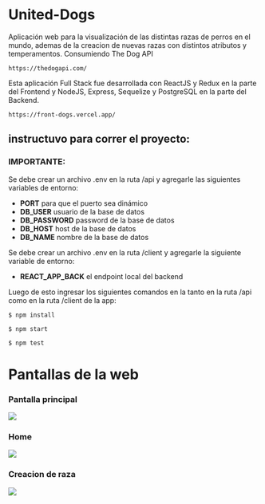 # United-Dogs

Aplicación web para la visualización de las distintas razas de perros en el mundo, ademas de la creacion de nuevas razas con distintos atributos y temperamentos. Consumiendo The Dog API
```
https://thedogapi.com/
```
Esta aplicación Full Stack fue desarrollada con ReactJS y Redux en la parte del Frontend y NodeJS, Express, Sequelize y PostgreSQL en la parte del Backend.

```
https://front-dogs.vercel.app/
```

## instructuvo para correr el proyecto:

### IMPORTANTE:
Se debe crear un archivo .env en la ruta /api y agregarle las siguientes variables de entorno:
- __PORT__ para que el puerto sea dinámico
- __DB_USER__ usuario de la base de datos
- __DB_PASSWORD__ password de la base de datos
- __DB_HOST__ host de la base de datos
- __DB_NAME__ nombre de la base de datos

Se debe crear un archivo .env en la ruta /client y agregarle la siguiente variable de entorno:
- __REACT_APP_BACK__ el endpoint local del backend

Luego de esto ingresar los siguientes comandos en la tanto en la ruta /api como en la ruta /client de la app:

`$ npm install`

`$ npm start`

`$ npm test`

# Pantallas de la web

### Pantalla principal

![](https://res.cloudinary.com/dc3i4vyci/image/upload/v1658249326/w8fyldxqtjctd2pvxws2.png)

### Home

![](https://res.cloudinary.com/dc3i4vyci/image/upload/v1658249423/oh5nabalrdoxdmexnfdw.png)

### Creacion de raza

![](https://res.cloudinary.com/dc3i4vyci/image/upload/v1658249447/wl0a4ijleioadlwgklyc.png)

